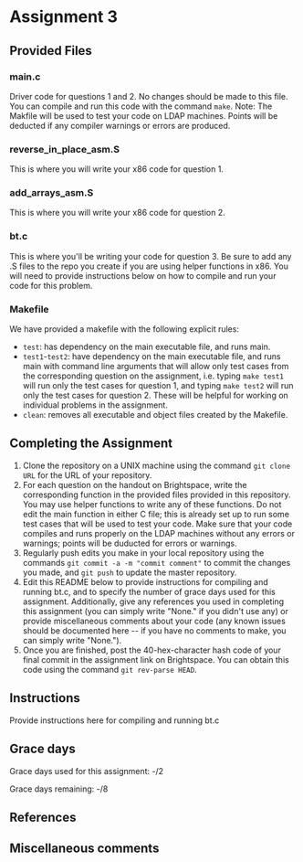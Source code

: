 # Assignment 3
## Provided Files
### main.c
Driver code for questions 1 and 2. No changes should be made to this file. You can compile and run this code with the command `make`. Note: The Makfile will be used to test your code on LDAP machines. Points will be deducted if any compiler warnings or errors are produced.

### reverse_in_place_asm.S
This is where you will write your x86 code for question 1. 

### add_arrays_asm.S
This is where you will write your x86 code for question 2.

### bt.c
This is where you'll be writing your code for question 3. Be sure to add any .S files to the repo you create if you are using helper functions in x86. You will need to provide instructions below on how to compile and run your code for this problem.

### Makefile
We have provided a makefile with the following explicit rules:

- `test`: has dependency on the main executable file, and runs main.
- `test1`-`test2`: have dependency on the main executable file, and runs main with command line arguments that will allow only test cases from the corresponding question on the assignment, i.e. typing `make test1` will run only the test cases for question 1, and typing `make test2` will run only the test cases for question 2. These will be helpful for working on individual problems in the assignment.
- `clean`: removes all executable and object files created by the Makefile.

## Completing the Assignment

1. Clone the repository on a UNIX machine using the command `git clone URL` for the URL of your repository.
2. For each question on the handout on Brightspace, write the corresponding function in the provided files provided in this repository. You may use helper functions to write any of these functions. Do not edit the main function in either C file; this is already set up to run some test cases that will be used to test your code. Make sure that your code compiles and runs properly on the LDAP machines without any errors or warnings; points will be duducted for errors or warnings.
3. Regularly push edits you make in your local repository using the commands `git commit -a -m "commit comment"` to commit the changes you made, and `git push` to update the master repository.
4. Edit this README below to provide instructions for compiling and running bt.c, and to specify the number of grace days used for this assignment. Additionally, give any references you used in completing this assignment (you can simply write "None." if you didn't use any) or provide miscellaneous comments about your code (any known issues should be documented here -- if you have no comments to make, you can simply write "None.").
5. Once you are finished, post the 40-hex-character hash code of your final commit in the assignment link on Brightspace. You can obtain this code using the command `git rev-parse HEAD`.

## Instructions
Provide instructions here for compiling and running bt.c

## Grace days

Grace days used for this assignment: -/2

Grace days remaining: -/8

## References

## Miscellaneous comments
